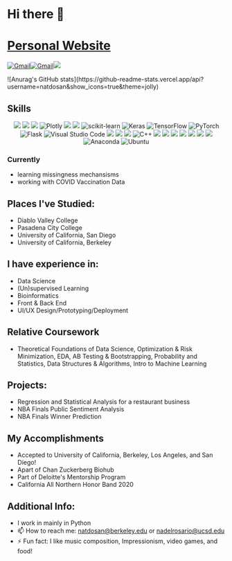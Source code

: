 # Hi there 👋 
# [Personal Website](natdosan.github.io) 
<p align="left">
<a href="mailto:nadelrosario@ucsd.edu"><img alt="Gmail" src="https://img.shields.io/badge/Gmail-D14836?style=for-the-badge&logo=gmail&logoColor=white"/></a><a 
<a href="mailto:natdosan@berkeley.edu"><img alt="Gmail" src="https://img.shields.io/badge/Gmail-D14836?style=for-the-badge&logo=gmail&logoColor=white"/></a><a href="https://www.linkedin.com/in/natdosan/"><img src="https://img.shields.io/badge/linkedin%20-%230077B5.svg?&style=for-the-badge&logo=linkedin&logoColor=white"/></a>
</p>
![Anurag's GitHub stats](https://github-readme-stats.vercel.app/api?username=natdosan&show_icons=true&theme=jolly)

## Skills
<p align="center">
<img src="https://img.shields.io/badge/python%20-%2314354C.svg?&style=for-the-badge&logo=python&logoColor=white"/>
<img src="https://img.shields.io/badge/Jupyter%20-%23F37626.svg?&style=for-the-badge&logo=Jupyter&logoColor=white"/>
<img src="https://img.shields.io/badge/pandas%20-%23150458.svg?&style=for-the-badge&logo=pandas&logoColor=white"/>
<img alt="Plotly" src="https://img.shields.io/badge/Plotly-3775A9?style=for-the-badge&logo=plotly&logoColor=white"/>
<img src="https://img.shields.io/badge/numpy%20-%23013243.svg?&style=for-the-badge&logo=numpy&logoColor=white" />
<img src="https://img.shields.io/badge/SciPy-%230C55A5.svg?style=for-the-badge&logo=scipy&logoColor=%white">
<img alt="scikit-learn" src="https://img.shields.io/badge/sklearn-F7931E?style=for-the-badge&logo=scikit-learn&logoColor=white"/>
<img alt="Keras" src="https://img.shields.io/badge/Keras%20-%23D00000.svg?&style=for-the-badge&logo=Keras&logoColor=white"/>
<img alt="TensorFlow" src="https://img.shields.io/badge/TensorFlow%20-%23FF6F00.svg?&style=for-the-badge&logo=TensorFlow&logoColor=white"/>
<img alt="PyTorch" src="https://img.shields.io/badge/PyTorch%20-%23EE4C2C.svg?&style=for-the-badge&logo=PyTorch&logoColor=white"/>
<img alt="Flask" src="https://img.shields.io/badge/Flask-000000?style=for-the-badge&logo=flask&logoColor=white"/>
<img alt="Visual Studio Code" src="https://img.shields.io/badge/VisualStudioCode-0078d7.svg?style=for-the-badge&logo=visual-studio-code&logoColor=white"/>
<img src="https://img.shields.io/badge/Jira-0052CC?style=for-the-badge&logo=Jira&logoColor=white"/>
<img src="https://img.shields.io/badge/github%20-%23121011.svg?&style=for-the-badge&logo=github&logoColor=white"/>
<img src="https://img.shields.io/badge/Databricks-FF3621?style=for-the-badge&logo=Databricks&logoColor=white"/>
<img alt="C++" src="https://img.shields.io/badge/c++-%2300599C.svg?style=for-the-badge&logo=c%2B%2B&logoColor=white"/>
<img src="https://img.shields.io/badge/html5%20-%23E34F26.svg?&style=for-the-badge&logo=html5&logoColor=white"/>
<img src="https://img.shields.io/badge/css3%20-%231572B6.svg?&style=for-the-badge&logo=css3&logoColor=white"/>
<img src="https://img.shields.io/badge/latex%20-%23008080.svg?&style=for-the-badge&logo=latex&logoColor=white"/>
<img src="https://img.shields.io/badge/r-%23276DC3.svg?style=for-the-badge&logo=r&logoColor=white"/>
<img src="https://img.shields.io/badge/Google%20Cloud%20-%234285F4.svg?&style=for-the-badge&logo=google-cloud&logoColor=white"/>
<img src="https://img.shields.io/badge/AWS%20-%23FF9900.svg?&style=for-the-badge&logo=amazon-aws&logoColor=white"/>
<img src="https://img.shields.io/badge/heroku%20-%23430098.svg?&style=for-the-badge&logo=heroku&logoColor=white"/>
<img alt="Anaconda" src="https://img.shields.io/badge/Anaconda-44A833?style=for-the-badge&logo=anaconda&logoColor=white"/>
<img alt="Ubuntu" src="https://img.shields.io/badge/Ubuntu-E95420?style=for-the-badge&logo=ubuntu&logoColor=white"/>
</p>

### Currently
* learning missingness mechansisms
* working with COVID Vaccination Data

## Places I've Studied:
* Diablo Valley College
* Pasadena City College
* University of California, San Diego
* University of California, Berkeley

## I have experience in:
* Data Science
* (Un)supervised Learning
* Bioinformatics
* Front & Back End 
* UI/UX Design/Prototyping/Deployment

## Relative Coursework
* Theoretical Foundations of Data Science, Optimization & Risk Minimization, EDA, AB Testing & Bootstrapping, Probability and Statistics, Data Structures & Algorithms, Intro to Machine Learning

## Projects:
* Regression and Statistical Analysis for a restaurant business
* NBA Finals Public Sentiment Analysis
* NBA Finals Winner Prediction

## My Accomplishments
* Accepted to University of California, Berkeley, Los Angeles, and San Diego!
* Apart of Chan Zuckerberg Biohub
* Part of Deloitte's Mentorship Program
* California All Northern Honor Band 2020


## Additional Info:
* I work in mainly in Python
* 📫 How to reach me: natdosan@berkeley.edu or nadelrosario@ucsd.edu
* ⚡ Fun fact: I like music composition, Impressionism, video games, and food!
